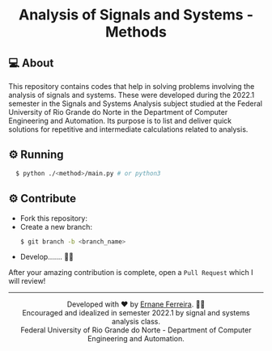 <h1 align="center">
   Analysis of Signals and Systems - Methods
</h1>

## 💻 About

This repository contains codes that help in solving problems involving the analysis of signals and systems. These were developed during the 2022.1 semester in the Signals and Systems Analysis subject studied at the Federal University of Rio Grande do Norte in the Department of Computer Engineering and Automation. Its purpose is to list and deliver quick solutions for repetitive and intermediate calculations related to analysis.

## ⚙️ Running

```bash
  $ python ./<method>/main.py # or python3
```

## ⚙️ Contribute

- Fork this repository:
- Create a new branch:
  ```bash
  $ git branch -b <branch_name>
  ```
- Develop....... 🤯🚀

After your amazing contribution is complete, open a `Pull Request` which I will review! 

---

<div align="center">
  Developed with ❤ by <a href="https://links.ernane.dev/">Ernane Ferreira</a>. 👋🏻<br/> Encouraged and idealized in semester 2022.1 by signal and systems analysis class. <br> Federal University of Rio Grande do Norte - Department of Computer Engineering and Automation.
</div>